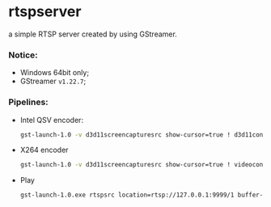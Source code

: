 # rtspserver
a simple RTSP server created by using GStreamer.

### Notice:
- Windows 64bit only;
- GStreamer `v1.22.7`;
### Pipelines:
- Intel QSV encoder:
  ```bash
  gst-launch-1.0 -v d3d11screencapturesrc show-cursor=true ! d3d11convert ! qsvh264enc low-latency=true bitrate=4000 max-bitrate=8000 ! h264parse ! matroskamux ! filesink location="c:/Users/Meonardo/Downloads/screen_capture.mkv"
  ```
- X264 encoder
  ```bash
  gst-launch-1.0 -v d3d11screencapturesrc show-cursor=true ! videoconvert ! x264enc ! h264parse ! matroskamux ! filesink location="c:/Users/Meonardo/Downloads/screen_capture.mkv"
  ```
- Play
  ```bash
  gst-launch-1.0.exe rtspsrc location=rtsp://127.0.0.1:9999/1 buffer-mode=0 ! rtph264depay ! h264parse ! qsvh264dec ! fpsdisplaysink
  ```
